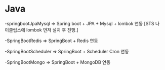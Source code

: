 # Java

-springbootJpaMysql => 
Spring boot + JPA + Mysql + lombok 연동
[STS 나 이클립스에 lombok 먼저 설치 후 진행.]

-SpringBootRedis => 
SpringBoot + Redis 연동

-SpringBootScheduler => 
SpringBoot + Scheduler Cron 연동

-SpringBootMongo => 
SpringBoot + MongoDB 연동
